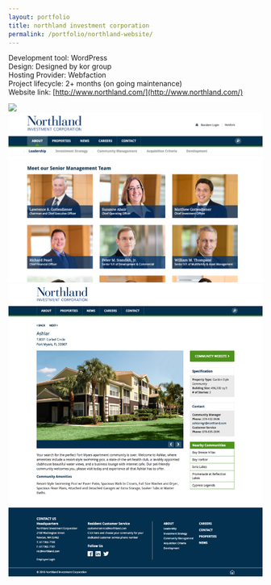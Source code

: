 ```yaml
---
layout: portfolio
title: northland investment corporation
permalink: /portfolio/northland-website/
---
```


Development tool: WordPress       
Design: Designed by kor group    
Hosting Provider: Webfaction  
Project lifecycle: 2+ months (on going maintenance)  
Website link: [http://www.northland.com/](http://www.northland.com/)  

<img src="/img/full/nor/full-northland-homepage.png">

<img src="/img/full/nor/full-northland-teampage.png">

<img src="/img/full/nor/full-northland-projectpage.png">

